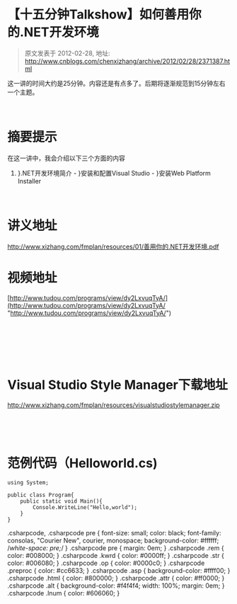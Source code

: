 # 【十五分钟Talkshow】如何善用你的.NET开发环境 
> 原文发表于 2012-02-28, 地址: http://www.cnblogs.com/chenxizhang/archive/2012/02/28/2371387.html 


这一讲的时间大约是25分钟。内容还是有点多了。后期将逐渐规范到15分钟左右一个主题。

  

 摘要提示
====

 在这一讲中，我会介绍以下三个方面的内容

 1. }.NET开发环境简介 - }安装和配置Visual Studio - }安装Web Platform Installer

  

 讲义地址
====

 <http://www.xizhang.com/fmplan/resources/01/善用你的.NET开发环境.pdf>

 视频地址
====

 [http://www.tudou.com/programs/view/dy2LxvuqTyA/](http://www.tudou.com/programs/view/dy2LxvuqTyA/ "http://www.tudou.com/programs/view/dy2LxvuqTyA/")

  

  

  

 Visual Studio Style Manager下载地址
===============================

 <http://www.xizhang.com/fmplan/resources/visualstudiostylemanager.zip> 

  

  

 范例代码（Helloworld.cs)
===================


```
using System;

public class Program{
    public static void Main(){
        Console.WriteLine("Hello,world");
    }
}
```

.csharpcode, .csharpcode pre
{
 font-size: small;
 color: black;
 font-family: consolas, "Courier New", courier, monospace;
 background-color: #ffffff;
 /*white-space: pre;*/
}
.csharpcode pre { margin: 0em; }
.csharpcode .rem { color: #008000; }
.csharpcode .kwrd { color: #0000ff; }
.csharpcode .str { color: #006080; }
.csharpcode .op { color: #0000c0; }
.csharpcode .preproc { color: #cc6633; }
.csharpcode .asp { background-color: #ffff00; }
.csharpcode .html { color: #800000; }
.csharpcode .attr { color: #ff0000; }
.csharpcode .alt 
{
 background-color: #f4f4f4;
 width: 100%;
 margin: 0em;
}
.csharpcode .lnum { color: #606060; }

